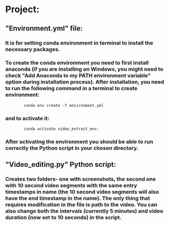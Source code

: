 #   Project:
    
##  "Environment.yml" file:
        
### It is for setting conda environment in terminal to install the necessary packages. 
        
### To create the conda environment you need to first install anaconda (if you are installing on Windows, you might need to check "Add Anaconda to my PATH environment variable" option during installation process). After installation, you need to run the following command in a terminal to create environment: 
            conda env create -f environment.yml
### and to activate it: 
            conda activate video_extract_env. 
### After activating the environment you should be able to run correctly the Python script in your chosen directory. 
    
##  "Video_editing.py" Python script:
        
### Creates two folders- one with screenshots, the second one with 10 second video segments with the same entry timestamps in name (the 10 second video segments will also have the end timestamp in the name). The only thing that requires modification in the file is path to the video. You can also change both the intervals (currently 5 minutes) and video duration (now set to 10 seconds) in the script. 